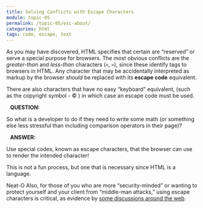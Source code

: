 ```yaml
---
title: Solving Conflicts with Escape Characters
module: topic-05
permalink: /topic-05/esc-about/
categories: html
tags: code, escape, text
---
```


<div class="divider-heading"></div>

As you may have discovered, HTML specifies that certain are “reserved” or serve a special purpose for browsers. The most obvious conflicts are the _greater-than_ and _less-than_ characters (`<`, `>`), since these identify tags to browsers in HTML. Any character that may be accidentally interpreted as markup by the browser _should_ be replaced with its **escape code** equivalent.

There are also characters that have no easy “keyboard” equivalent, (such as the copyright symbol - &#169; ) in which case an escape code must be used.


<div class="row">
  <div class="col-lg-12">
    <div class="bs-component">
      <div class="panel panel-danger">
        <div class="panel-heading">
          <h4 style="text-transform: uppercase; margin: inherit;">
            <i class="fa fa-question-circle" aria-hidden="true" style="margin-right: 10px"></i>
            Question:
          </h4>
        </div>
          <div class="panel-body">
            <p>So what is a developer to do if they need to write some math (or something else less stressful than including comparison operators in their page)?</p>
          </div>
      </div>
    </div>
  </div>
</div>
<div class="row">
  <div class="col-lg-12">
    <div class="bs-component">
      <div class="panel panel-success">
        <div class="panel-heading">
          <h4 style="text-transform: uppercase; margin: inherit;">
            <i class="fa fa-exclamation-circle" aria-hidden="true" style="margin-right: 10px"></i>
            Answer:
          </h4>
        </div>
          <div class="panel-body">
            <p>Use special codes, known as escape characters, that the browser can use to render the intended character!</p>
          </div>
      </div>
    </div>
  </div>
</div>


This is not a fun process, but one that is necessary since HTML is a language.

<span class="label label-success">Neat-O</span> Also, for those of you who are more “security-minded” or wanting to protect yourself and your client from “middle-man attacks,” using escape characters is critical, as evidence by [some discussions around the web](http://wonko.com/post/html-escaping).

